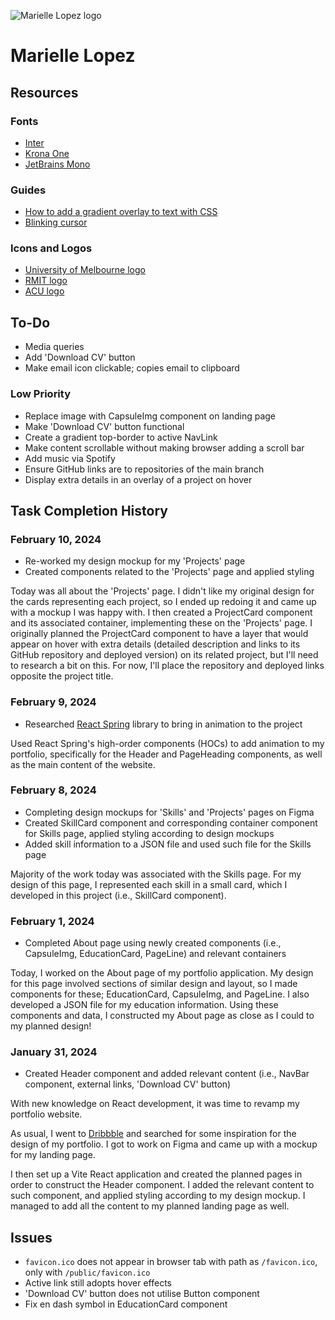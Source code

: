 ![Marielle Lopez logo](./public//favicon.ico)

# Marielle Lopez

## Resources

### Fonts

- [Inter](https://fonts.google.com/specimen/Inter)
- [Krona One](https://fonts.google.com/specimen/Krona+One)
- [JetBrains Mono](https://fonts.google.com/specimen/JetBrains+Mono)

### Guides

- [How to add a gradient overlay to text with CSS](https://fossheim.io/writing/posts/css-text-gradient/)
- [Blinking cursor](https://phuoc.ng/collection/css-animation/blinking-cursor/)

### Icons and Logos

- [University of Melbourne logo](https://i0.wp.com/afribary.com/opportunities/wp-content/uploads/2021/07/CS-UOM-logo.png?fit=600%2C400&ssl=1)
- [RMIT logo](https://upload.wikimedia.org/wikipedia/commons/thumb/5/51/RMIT_University_Logo.svg/1280px-RMIT_University_Logo.svg.png)
- [ACU logo](https://dassh.edu.au/wp-content/uploads/Australian-Catholic-University-logo.png)

## To-Do

- Media queries
- Add 'Download CV' button
- Make email icon clickable; copies email to clipboard

### Low Priority

- Replace image with CapsuleImg component on landing page
- Make 'Download CV' button functional
- Create a gradient top-border to active NavLink
- Make content scrollable without making browser adding a scroll bar
- Add music via Spotify
- Ensure GitHub links are to repositories of the main branch
- Display extra details in an overlay of a project on hover

## Task Completion History

### February 10, 2024

- Re-worked my design mockup for my 'Projects' page
- Created components related to the 'Projects' page and applied styling

Today was all about the 'Projects' page. I didn't like my original design for the cards representing each project, so I ended up redoing it and came up with a mockup I was happy with. I then created a ProjectCard component and its associated container, implementing these on the 'Projects' page. I originally planned the ProjectCard component to have a layer that would appear on hover with extra details (detailed description and links to its GitHub repository and deployed version) on its related project, but I'll need to research a bit on this. For now, I'll place the repository and deployed links opposite the project title.

### February 9, 2024

- Researched [React Spring](https://www.react-spring.dev/docs) library to bring in animation to the project

Used React Spring's high-order components (HOCs) to add animation to my portfolio, specifically for the Header and PageHeading components, as well as the main content of the website.

### February 8, 2024

- Completing design mockups for 'Skills' and 'Projects' pages on Figma
- Created SkillCard component and corresponding container component for Skills page, applied styling according to design mockups
- Added skill information to a JSON file and used such file for the Skills page

Majority of the work today was associated with the Skills page. For my design of this page, I represented each skill in a small card, which I developed in this project (i.e., SkillCard component).

### February 1, 2024

- Completed About page using newly created components (i.e., CapsuleImg, EducationCard, PageLine) and relevant containers

Today, I worked on the About page of my portfolio application. My design for this page involved sections of similar design and layout, so I made components for these; EducationCard, CapsuleImg, and PageLine. I also developed a JSON file for my education information. Using these components and data, I constructed my About page as close as I could to my planned design!

### January 31, 2024

- Created Header component and added relevant content (i.e., NavBar component, external links, 'Download CV' button)

With new knowledge on React development, it was time to revamp my portfolio website.

As usual, I went to [Dribbble](https://www.dribble.com/) and searched for some inspiration for the design of my portfolio. I got to work on Figma and came up with a mockup for my landing page.

I then set up a Vite React application and created the planned pages in order to construct the Header component. I added the relevant content to such component, and applied styling according to my design mockup. I managed to add all the content to my planned landing page as well.

## Issues

- `favicon.ico` does not appear in browser tab with path as `/favicon.ico`, only with `/public/favicon.ico`
- Active link still adopts hover effects
- 'Download CV' button does not utilise Button component
- Fix en dash symbol in EducationCard component
